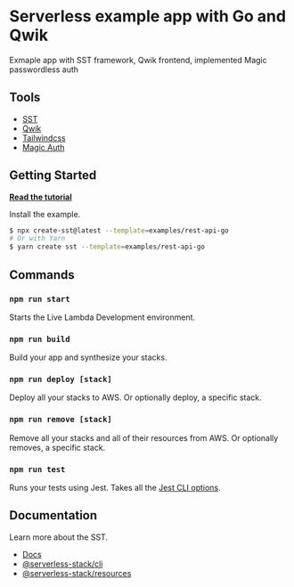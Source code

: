 # Serverless example app with Go and Qwik

Exmaple app with SST framework, Qwik frontend, implemented Magic passwordless auth

## Tools

- [SST](https://docs.sst.dev/)
- [Qwik](https://qwik.builder.io/)
- [Tailwindcss](https://tailwindcss.com/)
- [Magic Auth](https://magic.link/auth)

## Getting Started

[**Read the tutorial**](https://sst.dev/examples/how-to-create-a-rest-api-in-golang-with-serverless.html)

Install the example.

```bash
$ npx create-sst@latest --template=examples/rest-api-go
# Or with Yarn
$ yarn create sst --template=examples/rest-api-go
```

## Commands

### `npm run start`

Starts the Live Lambda Development environment.

### `npm run build`

Build your app and synthesize your stacks.

### `npm run deploy [stack]`

Deploy all your stacks to AWS. Or optionally deploy, a specific stack.

### `npm run remove [stack]`

Remove all your stacks and all of their resources from AWS. Or optionally removes, a specific stack.

### `npm run test`

Runs your tests using Jest. Takes all the [Jest CLI options](https://jestjs.io/docs/en/cli).

## Documentation

Learn more about the SST.

- [Docs](https://docs.sst.dev/)
- [@serverless-stack/cli](https://docs.sst.dev/packages/cli)
- [@serverless-stack/resources](https://docs.sst.dev/packages/resources)
